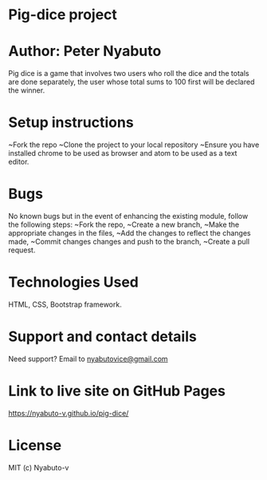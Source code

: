 # Pig-dice project
# Author: Peter Nyabuto
Pig dice is a game that involves two users who roll the dice and the totals are done separately, the user whose total sums to 100 first will be declared the winner.
# Setup instructions
~Fork the repo
~Clone the project to your local repository
~Ensure you have installed chrome to be used as browser and atom to be used as a text editor.
# Bugs
No known bugs but in the event of enhancing the existing module, follow the following steps:
~Fork the repo,
~Create a new branch,
~Make the appropriate changes in the files,
~Add the changes to reflect the changes made,
~Commit changes changes and push to the branch,
~Create a pull request.
# Technologies Used
HTML, CSS, Bootstrap framework.
# Support and contact details
Need support? Email to nyabutovice@gmail.com
# Link to live site on GitHub Pages
https://nyabuto-v.github.io/pig-dice/
# License
MIT (c) Nyabuto-v
